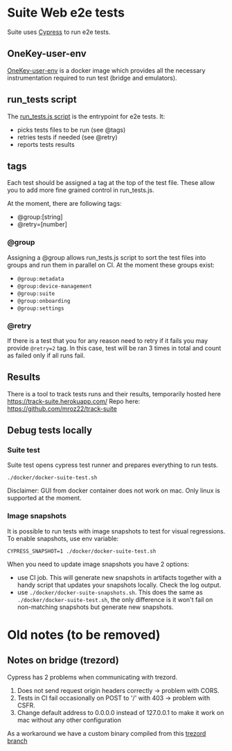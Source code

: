 # Suite Web e2e tests
Suite uses [Cypress](https://docs.cypress.io/guides/overview/why-cypress.html) to run e2e tests.

## OneKey-user-env
[OneKey-user-env](https://github.com/trezor/trezor-user-env) is a docker image which provides all the necessary instrumentation
required to run test (bridge and emulators).

## run_tests script
The [run_tests.js script](https://github.com/trezor/trezor-suite/blob/develop/packages/integration-tests/projects/suite-web/run_tests.js)
is the entrypoint for e2e tests. It:
- picks tests files to be run (see @tags)
- retries tests if needed (see @retry)
- reports tests results

## tags
Each test should be assigned a tag at the top of the test file. These allow you to add more fine grained control
in run_tests.js.

At the moment, there are following tags:
- @group:[string]
- @retry=[number]

### @group
Assigning a @group allows run_tests.js script to sort the test files into groups and run them in parallel on CI. At the moment these groups exist:
- `@group:metadata`
- `@group:device-management`
- `@group:suite`
- `@group:onboarding`
- `@group:settings`

### @retry
If there is a test that you for any reason need to retry if it fails you may provide `@retry=2` tag. In this
case, test will be ran 3 times in total and count as failed only if all runs fail.

## Results
There is a tool to track tests runs and their results, temporarily hosted here https://track-suite.herokuapp.com/
Repo here: https://github.com/mroz22/track-suite

## Debug tests locally

### Suite test

Suite test opens cypress test runner and prepares everything to run tests.

`./docker/docker-suite-test.sh`

Disclaimer: GUI from docker container does not work on mac. Only linux is supported at the moment.

### Image snapshots

It is possible to run tests with image snapshots to test for visual regressions. To enable snapshots, use env variable:

`CYPRESS_SNAPSHOT=1 ./docker/docker-suite-test.sh`

When you need to update image snapshots you have 2 options:
- use CI job. This will generate new snapshots in artifacts together with a handy script that updates your snapshots locally. Check the log output.
- use `./docker/docker-suite-snapshots.sh`. This does the same as `./docker/docker-suite-test.sh`, the only difference is it won't fail on non-matching snapshots but generate new snapshots.
# Old notes (to be removed)

## Notes on bridge (trezord)
Cypress has 2 problems when communicating with trezord.

1. Does not send request origin headers correctly -> problem with CORS.
1. Tests in CI fail occasionally on POST to '/' with 403 -> problem with CSFR.
1. Change default address to 0.0.0.0 instead of 127.0.0.1 to make it work on mac without any other configuration

As a workaround we have a custom binary compiled from this [trezord branch](https://github.com/trezor/trezord-go/tree/cypress)
